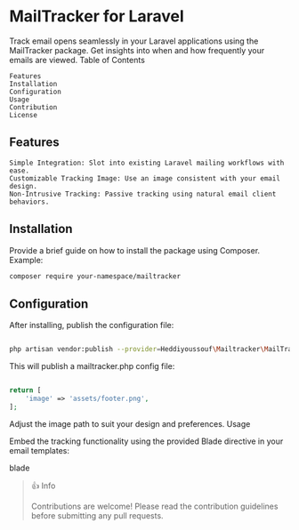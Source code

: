 # MailTracker for Laravel

Track email opens seamlessly in your Laravel applications using the MailTracker package. Get insights into when and how frequently your emails are viewed.
Table of Contents

    Features
    Installation
    Configuration
    Usage
    Contribution
    License

## Features

    Simple Integration: Slot into existing Laravel mailing workflows with ease.
    Customizable Tracking Image: Use an image consistent with your email design.
    Non-Intrusive Tracking: Passive tracking using natural email client behaviors.

## Installation

Provide a brief guide on how to install the package using Composer. Example:

```bash
composer require your-namespace/mailtracker
```

## Configuration

After installing, publish the configuration file:


```bash

php artisan vendor:publish --provider=Heddiyoussouf\Mailtracker\MailTrackerProvider
```

This will publish a mailtracker.php config file:

```php

return [
    'image' => 'assets/footer.png',
];
```

Adjust the image path to suit your design and preferences.
Usage

Embed the tracking functionality using the provided Blade directive in your email templates:

blade

> 👍 Info
> 
> Contributions are welcome! Please read the contribution guidelines before submitting any pull requests.
>

